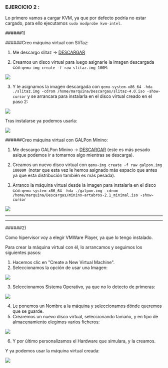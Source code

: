 ### EJERCICIO 2 :

Lo primero vamos a cargar KVM, ya que por defecto podría no estar cargado, para ello ejecutamos `sudo modprobe kvm-intel`.

######1)

######Creo máquina virtual con SliTaz:

1. Me descargo slitaz -> [DESCARGAR](http://download.tuxfamily.org/slitaz/iso/4.0/slitaz-4.0.iso)

2. Creamos un disco virtual para luego asignarle la imagen descargada con `qemu-img create -f raw slitaz.img 100M`:

 ![](capturas/01.png)

3. Y le asignamos la imagen descargada con `qemu-system-x86_64 -hda ./slitaz.img -cdrom /home/marquina/Descargas/slitaz-4.0.iso -show-cursor` y se arrancara para instalarla en el disco virtual creado en el paso 2:

 ![](capturas/02.png)

Tras instalarse ya podemos usarla:

![](capturas/03.png)

######Creo máquina virtual con  GALPon Minino:

1. Me descargo  GALPon Minino -> [DESCARGAR](http://minino.galpon.org/ISO/minino-artabros-2.1_minimal.iso) (este es más pesado asique podemos ir a tomarnos algo mientras se descarga).

2. Creamos un nuevo disco virtual con `qemu-img create -f raw galpon.img 10000M `(notar que esta vez le hemos asignado más espacio que antes ya que esta distribución también es más pesada).

3. Arranco la máquina virtual desde la imagen para instalarla en el disco con `qemu-system-x86_64 -hda ./galpon.img -cdrom /home/marquina/Descargas/minino-artabros-2.1_minimal.iso -show-cursor`


![](capturas/04.png)

- - -

- - -
######2)

Como hipervisor voy a elegir VMWare Player, ya que lo tengo instalado.

Para crear la máquina virtual con él, lo arrancamos y seguimos los siguientes pasos:

1. Hacemos clic en "Create a New Virtual Machine".
2. Seleccionamos la opción de usar una Imagen:

 ![](capturas/05.png)

3. Seleccionamos Sistema Operativo, ya que no lo detecto de primeras:

 ![](capturas/06.png)

4. Le ponemos un Nombre a la máquina y seleccionamos dónde queremos que se guarde.
5. Crearemos un nuevo disco virtual, seleccionando tamaño, y en tipo de almacenamiento elegimos varios ficheros:

 ![](capturas/07.png)

6. Y por último personalizamos el Hardware que simulara, y la creamos.

Y ya podemos usar la máquina virtual creada:

 ![](capturas/08.png)
